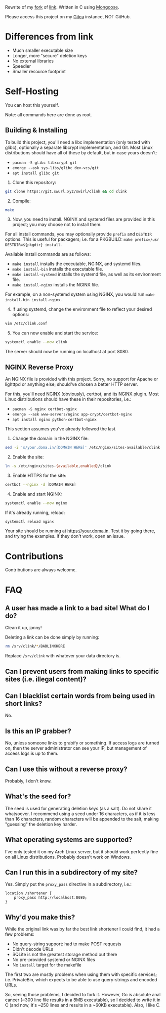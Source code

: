 Rewrite of my [fork](https://git.swurl.xyz/swirl/link) of [link](https://fsh.ee). Written in C using [Mongoose](https://cesanta.com).

Please access this project on my [Gitea](https://git.swurl.xyz/swirl/clink) instance, NOT GitHub.

# Differences from link
- Much smaller executable size
- Longer, more "secure" deletion keys
- No external libraries
- Speedier
- Smaller resource footprint

# Self-Hosting
You can host this yourself.

Note: all commands here are done as root.

## Building & Installing
To build this project, you'll need a libc implementation (only tested with glibc), optionally a separate libcrypt implementation, and Git. Most Linux distributions should have all of these by default, but in case yours doesn't:
- `pacman -S glibc libxcrypt git`
- `emerge --ask sys-libs/glibc dev-vcs/git`
- `apt install glibc git`

1. Clone this repository:

```bash
git clone https://git.swurl.xyz/swirl/clink && cd clink
```

2. Compile:
```bash
make
```

3. Now, you need to install. NGINX and systemd files are provided in this project; you may choose not to install them.

For all install commands, you may optionally provide `prefix` and `DESTDIR` options. This is useful for packagers; i.e. for a PKGBUILD: `make prefix=/usr DESTDIR=${pkgdir} install`.

Available install commands are as follows:
- `make install` installs the executable, NGINX, and systemd files.
- `make install-bin` installs the executable file.
- `make install-systemd` installs the systemd file, as well as its environment file.
- `make install-nginx` installs the NGINX file.

For example, on a non-systemd system using NGINX, you would run `make install-bin install-nginx`.

4. If using systemd, change the environment file to reflect your desired options:
```bash
vim /etc/clink.conf
```

5. You can now enable and start the service:
```bash
systemctl enable --now clink
```

The server should now be running on localhost at port 8080.

## NGINX Reverse Proxy
An NGINX file is provided with this project. Sorry, no support for Apache or lighttpd or anything else; should've chosen a better HTTP server.

For this, you'll need [NGINX](https://nginx.org/en/download.html) (obviously), certbot, and its NGINX plugin. Most Linux distributions should have these in their repositories, i.e.:
- `pacman -S nginx certbot-nginx`
- `emerge --ask www-servers/nginx app-crypt/certbot-nginx`
- `apt install nginx python-certbot-nginx`

This section assumes you've already followed the last.

1. Change the domain in the NGINX file:
```bash
sed -i 's/your.doma.in/[DOMAIN HERE]' /etc/nginx/sites-available/clink
```

2. Enable the site:
```bash
ln -s /etc/nginx/sites-{available,enabled}/clink
```

3. Enable HTTPS for the site:
```bash
certbot --nginx -d [DOMAIN HERE]
```

4. Enable and start NGINX:
```bash
systemctl enable --now nginx
```

If it's already running, reload:
```bash
systemctl reload nginx
```

Your site should be running at https://your.doma.in. Test it by going there, and trying the examples. If they don't work, open an issue.

# Contributions
Contributions are always welcome.

# FAQ
## A user has made a link to a bad site! What do I do?
Clean it up, janny!

Deleting a link can be done simply by running:
```bash
rm /srv/clink/*/BADLINKHERE
```

Replace `/srv/clink` with whatever your data directory is.

## Can I prevent users from making links to specific sites (i.e. illegal content)?

## Can I blacklist certain words from being used in short links?
No.

## Is this an IP grabber?
No, unless someone links to grabify or something. If access logs are turned on, then the server administrator can see your IP, but management of access logs is up to them.

## Can I use this without a reverse proxy?
Probably, I don't know.

## What's the seed for?
The seed is used for generating deletion keys (as a salt). Do not share it whatsoever. I recommend using a seed under 16 characters, as if it is less than 16 characters, random characters will be appended to the salt, making "guessing" the deletion key harder.

## What operating systems are supported?
I've only tested it on my Arch Linux server, but it should work perfectly fine on all Linux distributions. Probably doesn't work on Windows.

## Can I run this in a subdirectory of my site?
Yes. Simply put the `proxy_pass` directive in a subdirectory, i.e.:
```
location /shortener {
    proxy_pass http://localhost:8080;
}
```

## Why'd you make this?
While the original link was by far the best link shortener I could find, it had a few problems:
- No query-string support: had to make POST requests
- Didn't decode URLs
- SQLite is not the greatest storage method out there
- No pre-provided systemd or NGINX files
- No `install` target for the makefile

The first two are mostly problems when using them with specific services; i.e. PrivateBin, which expects to be able to use query-strings and encoded URLs.

So, seeing those problems, I decided to fork it. However, Go is absolute anal cancer (~300 line file results in a 8MB executable), so I decided to write it in C (and now, it's ~250 lines and results in a ~60KB executable). Also, I like C.
